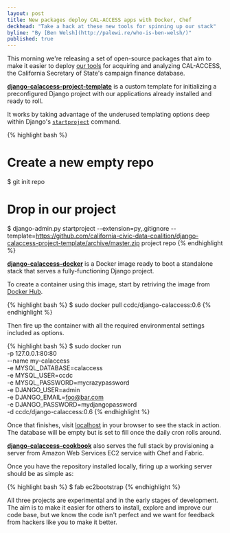 ```yaml
---
layout: post
title: New packages deploy CAL-ACCESS apps with Docker, Chef
deckhead: "Take a hack at these new tools for spinning up our stack"
byline: "By [Ben Welsh](http://palewi.re/who-is-ben-welsh/)"
published: true
---
```


This morning we're releasing a set of open-source packages that aim to make it easier
to deploy [our tools](http://localhost:4000/2014/09/24/hello-world/) for acquiring and analyzing CAL-ACCESS, the California Secretary of State's
campaign finance database.

**[django-calaccess-project-template](https://github.com/california-civic-data-coalition/django-calaccess-project-template)** is a custom template for initializing a preconfigured Django project with our applications already installed and ready to roll.

It works by taking advantage of the underused templating options deep within Django's [``startproject``](https://docs.djangoproject.com/en/1.7/ref/django-admin/#startproject-projectname-destination) command. 

{% highlight bash %}
# Create a new empty repo
$ git init repo

# Drop in our project
$ django-admin.py startproject --extension=py,.gitignore --template=https://github.com/california-civic-data-coalition/django-calaccess-project-template/archive/master.zip project repo
{% endhighlight %}


**[django-calaccess-docker](https://github.com/california-civic-data-coalition/django-calaccess-docker)** is a Docker image ready to boot a standalone stack that serves a fully-functioning Django project.

To create a container using this image, start by retriving the image from [Docker Hub](https://registry.hub.docker.com/u/ccdc/django-calaccess/).

{% highlight bash %}
$ sudo docker pull ccdc/django-calaccess:0.6
{% endhighlight %}

Then fire up the container with all the required environmental settings included as options.

{% highlight bash %}
$ sudo docker run \
    -p 127.0.0.1:80:80 \
    --name my-calaccess \
    -e MYSQL_DATABASE=calaccess \
    -e MYSQL_USER=ccdc \
    -e MYSQL_PASSWORD=mycrazypassword \
    -e DJANGO_USER=admin \
    -e DJANGO_EMAIL=foo@bar.com \
    -e DJANGO_PASSWORD=mydjangopassword \
    -d ccdc/django-calaccess:0.6
{% endhighlight %}

Once that finishes, visit [localhost](http://localhost/) in your browser to see the stack in action. The database will be empty but is set to fill once the daily cron rolls around.

**[django-calaccess-cookbook](https://github.com/california-civic-data-coalition/django-calaccess-cookbook)** also serves the full stack by provisioning a server from Amazon Web Services EC2 service with Chef and Fabric.

Once you have the repository installed locally, firing up a working server should be as simple as:

{% highlight bash %}
$ fab ec2bootstrap
{% endhighlight %}

All three projects are experimental and in the early stages of development. The aim is to
make it easier for others to install, explore and improve our code base, but we know
the code isn't perfect and we want for feedback from hackers like you to make it better.
